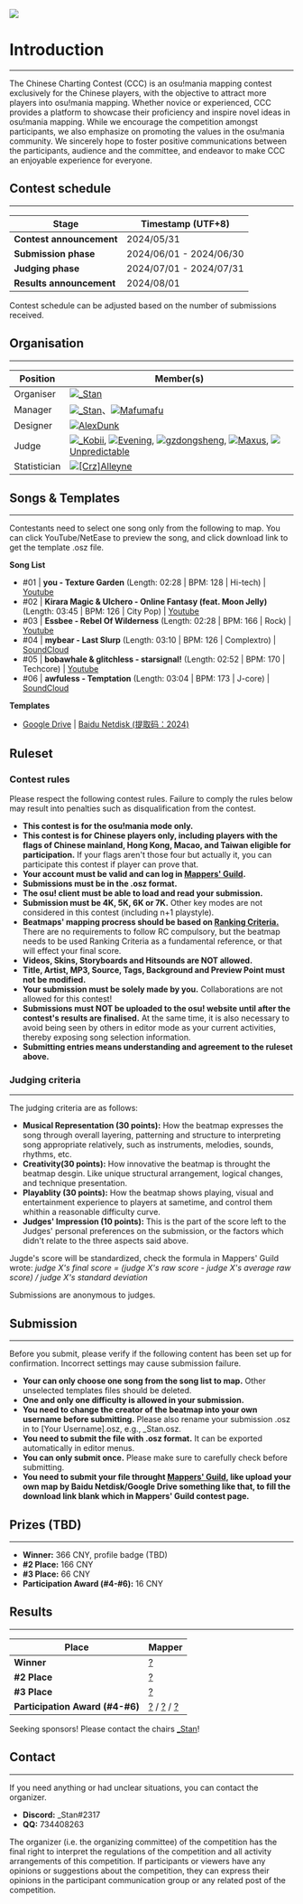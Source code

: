 ![](https://i.ppy.sh/323a7f0091718d4a8d4897f82659d0924…44241414141414142422a30212672663d7669657765725f34)

# Introduction
---
The Chinese Charting Contest (CCC) is an osu!mania mapping contest exclusively for the Chinese players, with the objective to attract more players into osu!mania mapping. Whether novice or experienced, CCC provides a platform to showcase their proficiency and inspire novel ideas in osu!mania mapping. While we encourage the competition amongst participants, we also emphasize on promoting the values in the osu!mania community. We sincerely hope to foster positive communications between the participants, audience and the committee, and endeavor to make CCC an enjoyable experience for everyone.

## Contest schedule
---
| Stage | Timestamp (UTF+8) |
| ----- | ----------------- |
| **Contest announcement** | 2024/05/31 |
| **Submission phase** | 2024/06/01 - 2024/06/30 |
| **Judging phase** | 2024/07/01 - 2024/07/31 |
| **Results announcement** | 2024/08/01 |
Contest schedule can be adjusted based on the number of submissions received.

## Organisation
---
| Position | Member(s) |
| -------- | --------- |
| Organiser | ![](https://s.ppy.sh/images/flags/cn.gif)[\_Stan](https://osu.ppy.sh/users/1653229) |
| Manager | ![](https://s.ppy.sh/images/flags/cn.gif)[\_Stan](https://osu.ppy.sh/users/1653229)、![](https://s.ppy.sh/images/flags/cn.gif)[Mafumafu](https://osu.ppy.sh/users/3076909) |
| Designer | ![](https://s.ppy.sh/images/flags/cn.gif)[AlexDunk](https://osu.ppy.sh/users/9194799) |
| Judge | ![](https://s.ppy.sh/images/flags/my.gif)[\_Kobii](https://osu.ppy.sh/users/6209713), ![](https://s.ppy.sh/images/flags/sg.gif)[Evening](https://osu.ppy.sh/users/2193881), ![](https://s.ppy.sh/images/flags/cn.gif)[gzdongsheng](https://osu.ppy.sh/users/8660315), ![](https://s.ppy.sh/images/flags/id.gif)[Maxus](https://osu.ppy.sh/users/4335785), ![](https://s.ppy.sh/images/flags/us.gif)[Unpredictable](https://osu.ppy.sh/users/7560872)|
| Statistician | ![](https://s.ppy.sh/images/flags/cn.gif)[\[Crz\]Alleyne](https://osu.ppy.sh/users/11279273) |


## Songs & Templates
---
Contestants need to select one song only from the following to map. You can click YouTube/NetEase to preview the song, and click download link to get the template .osz file.

**Song List**

- #01 | **you - Texture Garden** (Length: 02:28 | BPM: 128 | Hi-tech) | [Youtube](https://www.youtube.com/watch?v=fwIdIzYJGxk)
- #02 | **Kirara Magic & Ulchero - Online Fantasy (feat. Moon Jelly)** (Length: 03:45 | BPM: 126 | City Pop) | [Youtube](https://www.youtube.com/watch?v=PXfiPh3su7k)
- #03 | **Essbee - Rebel Of Wilderness** (Length: 02:28 | BPM: 166 | Rock) | [Youtube](https://www.youtube.com/watch?v=NZv6LKQmLko)
- #04 | **mybear - Last Slurp** (Length: 03:10 | BPM: 126 | Complextro) | [SoundCloud](https://soundcloud.com/mybearmusic/last-slurp)
- #05 | **bobawhale & glitchless - starsignal!** (Length: 02:52 | BPM: 170 | Techcore) | [Youtube](https://www.youtube.com/watch?v=ja3_omqXMHo)
- #06 | **awfuless - Temptation** (Length: 03:04 | BPM: 173 | J-core) | [SoundCloud](https://soundcloud.com/awfuless/temptation)

**Templates**

- [Google Drive](https://drive.google.com/file/d/1X2ZiOWgul0Dudly5ruGvHIrxVTR0cPvX/view?usp=sharing) | [Baidu Netdisk (提取码：2024)](https://pan.baidu.com/s/1i2OrwG9gcBmgrd9C-cwHqQ)

## Ruleset
### Contest rules
Please respect the following contest rules. Failure to comply the rules below may result into penalties such as disqualification from the contest.

- **This contest is for the osu!mania mode only.**
- **This contest is for Chinese players only, including players with the flags of Chinese mainland, Hong Kong, Macao, and Taiwan eligible for participation.** If your flags aren't those four but actually it, you can participate this contest if player can prove that.
- **Your account must be valid and can log in [Mappers' Guild](https://mappersguild.com).**
- **Submissions must be in the .osz format.**
- **The osu! client must be able to load and read your submission.**
- **Submission must be 4K, 5K, 6K or 7K.** Other key modes are not considered in this contest (including n+1 playstyle).
- **Beatmaps' mapping procress should be based on [Ranking Criteria.](https://osu.ppy.sh/wiki/en/Ranking_criteria/osu%21mania)** There are no requirements to follow RC compulsory, but the beatmap needs to be used Ranking Criteria as a fundamental reference, or that will effect your final score.
- **Videos, Skins, Storyboards and Hitsounds are NOT allowed.**
- **Title, Artist, MP3, Source, Tags, Background and Preview Point must not be modified.**
- **Your submission must be solely made by you.** Collaborations are not allowed for this contest!
- **Submissions must NOT be uploaded to the osu! website until after the contest's results are finalised.** At the same time, it is also necessary to avoid being seen by others in editor mode as your current activities, thereby exposing song selection information.
- **Submitting entries means understanding and agreement to the ruleset above.**

### Judging criteria
---
The judging criteria are as follows:

- **Musical Representation (30 points):** How the beatmap expresses the song through overall layering, patterning and structure to interpreting song appropriate relatively, such as instruments, melodies, sounds, rhythms, etc.
- **Creativity(30 points):** How innovative the beatmap is throught the beatmap desgin. Like unique structural arrangement, logical changes, and technique presentation.
- **Playablity (30 points):** How the beatmap shows playing, visual and entertainment experience to players at sametime, and control them whithin a reasonable difficulty curve.
- **Judges' Impression (10 points):** This is the part of the score left to the Judges' personal preferences on the submission, or the factors which didn't relate to the three aspects said above.

Jugde's score will be standardized, check the formula in Mappers' Guild wrote: *judge X's final score = (judge X's raw score - judge X's average raw score) / judge X's standard deviation*

Submissions are anonymous to judges.

## Submission
---
Before you submit, please verify if the following content has been set up for confirmation. Incorrect settings may cause submission failure.

- **Your can only choose one song from the song list to map.** Other unselected templates files should be deleted.
- **One and only one difficulty is allowed in your submission.**
- **You need to change the creator of the beatmap into your own username before submitting.** Please also rename your submission .osz in to [Your Username].osz, e.g., _Stan.osz.
- **You need to submit the file with .osz format.** It can be exported automatically in editor menus.
- **You can only submit once.** Please make sure to carefully check before submitting.
- **You need to submit your file throught [Mappers' Guild](), like upload your own map by Baidu Netdisk/Google Drive something like that, to fill the download link blank which in Mappers' Guild contest page.**

## Prizes (TBD)
---
- **Winner:** 366 CNY, profile badge (TBD)
- **#2 Place:** 166 CNY
- **#3 Place:** 66 CNY
- **Participation Award (#4-#6):** 16 CNY

## Results
---
| Place | Mapper |
| ----- | ------ |
|**Winner**|[?]()|
|**#2 Place**|[?]()|
|**#3 Place**|[?]()|
|**Participation Award (#4-#6)**|[?]() / [?]() / [?]()|

Seeking sponsors! Please contact the chairs [\_Stan](https://osu.ppy.sh/users/1653229)!

## Contact
---
If you need anything or had unclear situations, you can contact the organizer.

- **Discord:** \_Stan#2317
- **QQ:** 734408263

The organizer (i.e. the organizing committee) of the competition has the final right to interpret the regulations of the competition and all activity arrangements of this competition. If participants or viewers have any opinions or suggestions about the competition, they can express their opinions in the participant communication group or any related post of the competition.
